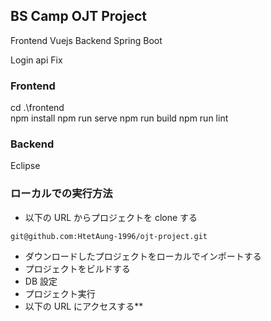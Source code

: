 
## BS Camp OJT Project

Frontend Vuejs
Backend Spring Boot

Login api Fix

### Frontend

cd .\frontend\
npm install
npm run serve
npm run build
npm run lint

### Backend

Eclipse

### ローカルでの実行方法

- 以下の URL からプロジェクトを clone する

```
git@github.com:HtetAung-1996/ojt-project.git
```

- ダウンロードしたプロジェクトをローカルでインポートする
- プロジェクトをビルドする
- DB 設定
- プロジェクト実行
- 以下の URL にアクセスする\*\*

